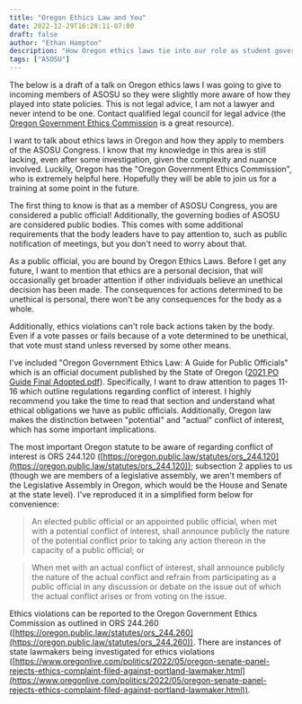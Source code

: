 ```yaml
---
title: "Oregon Ethics Law and You"
date: 2022-12-29T16:28:11-07:00
draft: false
author: "Ethan Hampton"
description: "How Oregon ethics laws tie into our role as student government at OSU"
tags: ["ASOSU"]
---
```


The below is a draft of a talk on Oregon ethics laws I was going to give to incoming members of ASOSU so they were slightly more aware of how they played into state policies. This is not legal advice, I am not a lawyer and never intend to be one. Contact qualified legal council for legal advice (the [Oregon Government Ethics Commission](https://www.oregon.gov/ogec/Pages/default.aspx) is a great resource).



I want to talk about ethics laws in Oregon and how they apply to members of the ASOSU Congress. I know that my knowledge in this area is still lacking, even after some investigation, given the complexity and nuance involved. Luckily, Oregon has the "Oregon Government Ethics Commission", who is extremely helpful here. Hopefully they will be able to join us for a training at some point in the future.

The first thing to know is that as a member of ASOSU Congress, you are considered a public official! Additionally, the governing bodies of ASOSU are considered public bodies. This comes with some additional requirements that the body leaders have to pay attention to, such as public notification of meetings, but you don't need to worry about that.

As a public official, you are bound by Oregon Ethics Laws. Before I get any future, I want to mention that ethics are a personal decision, that will occasionally get broader attention if other individuals believe an unethical decision has been made. The consequences for actions determined to be unethical is personal, there won't be any consequences for the body as a whole.

Additionally, ethics violations can't role back actions taken by the body. Even if a vote passes or fails because of a vote determined to be unethical, that vote must stand unless reversed by some other means.

I've included "Oregon Government Ethics Law: A Guide for Public Officials" which is an official document published by the State of Oregon ([2021 PO Guide Final Adopted.pdf](https://www.oregon.gov/ogec/Documents/2021%20PO%20Guide%20Final%20Adopted.pdf)). Specifically, I want to draw attention to pages 11-16 which outline regulations regarding conflict of interest. I highly recommend you take the time to read that section and understand what ethical obligations we have as public officials. Additionally, Oregon law makes the distinction between "potential" and "actual" conflict of interest, which has some important implications.  

The most important Oregon statute to be aware of regarding conflict of interest is ORS 244.120 ([https://oregon.public.law/statutes/ors_244.120](https://oregon.public.law/statutes/ors_244.120)); subsection 2 applies to us (though we are members of a legislative assembly, we aren't members of the Legislative Assembly in Oregon, which would be the House and Senate at the state level). I've reproduced it in a simplified form below for convenience:  

> An elected public official or an appointed public official, when met with a potential conflict of interest, shall announce publicly the nature of the potential conflict prior to taking any action thereon in the capacity of a public official; or

> When met with an actual conflict of interest, shall announce publicly the nature of the actual conflict and refrain from participating as a public official in any discussion or debate on the issue out of which the actual conflict arises or from voting on the issue.  

Ethics violations can be reported to the Oregon Government Ethics Commission as outlined in ORS 244.260 ([https://oregon.public.law/statutes/ors_244.260](https://oregon.public.law/statutes/ors_244.260)). There are instances of state lawmakers being investigated for ethics violations ([https://www.oregonlive.com/politics/2022/05/oregon-senate-panel-rejects-ethics-complaint-filed-against-portland-lawmaker.html](https://www.oregonlive.com/politics/2022/05/oregon-senate-panel-rejects-ethics-complaint-filed-against-portland-lawmaker.html)).  